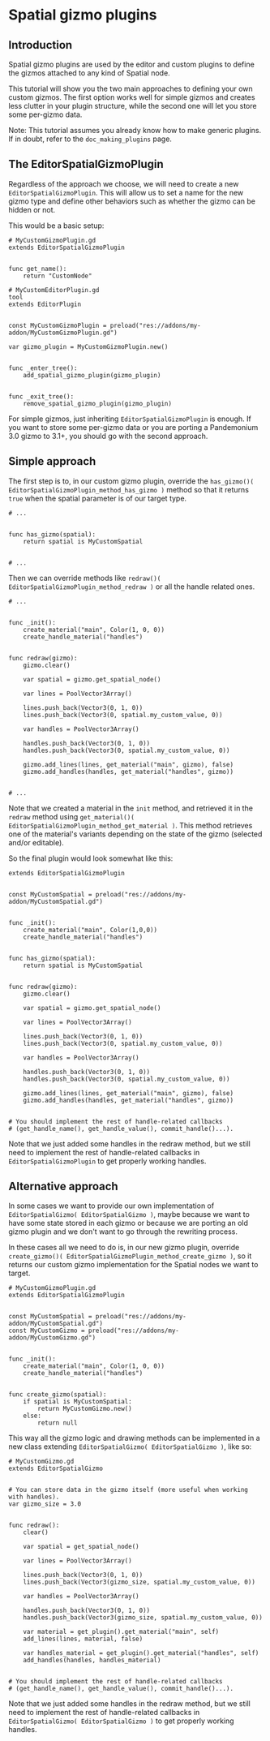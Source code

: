 

# Spatial gizmo plugins

## Introduction

Spatial gizmo plugins are used by the editor and custom plugins to define the
gizmos attached to any kind of Spatial node.

This tutorial will show you the two main approaches to defining your own custom
gizmos. The first option works well for simple gizmos and creates less clutter in
your plugin structure, while the second one will let you store some per-gizmo data.

Note:
 This tutorial assumes you already know how to make generic plugins. If
          in doubt, refer to the `doc_making_plugins` page.

## The EditorSpatialGizmoPlugin

Regardless of the approach we choose, we will need to create a new
`EditorSpatialGizmoPlugin`. This will allow
us to set a name for the new gizmo type and define other behaviors such as whether
the gizmo can be hidden or not.

This would be a basic setup:

```
# MyCustomGizmoPlugin.gd
extends EditorSpatialGizmoPlugin


func get_name():
    return "CustomNode"
```


```
# MyCustomEditorPlugin.gd
tool
extends EditorPlugin


const MyCustomGizmoPlugin = preload("res://addons/my-addon/MyCustomGizmoPlugin.gd")

var gizmo_plugin = MyCustomGizmoPlugin.new()


func _enter_tree():
    add_spatial_gizmo_plugin(gizmo_plugin)


func _exit_tree():
    remove_spatial_gizmo_plugin(gizmo_plugin)
```


For simple gizmos, just inheriting `EditorSpatialGizmoPlugin`
is enough. If you want to store some per-gizmo data or you are porting a Pandemonium 3.0 gizmo
to 3.1+, you should go with the second approach.


## Simple approach

The first step is to, in our custom gizmo plugin, override the `has_gizmo()( EditorSpatialGizmoPlugin_method_has_gizmo )`
method so that it returns `true` when the spatial parameter is of our target type.

```
# ...


func has_gizmo(spatial):
    return spatial is MyCustomSpatial


# ...
```

Then we can override methods like `redraw()( EditorSpatialGizmoPlugin_method_redraw )`
or all the handle related ones.

```
# ...


func _init():
    create_material("main", Color(1, 0, 0))
    create_handle_material("handles")


func redraw(gizmo):
    gizmo.clear()

    var spatial = gizmo.get_spatial_node()

    var lines = PoolVector3Array()

    lines.push_back(Vector3(0, 1, 0))
    lines.push_back(Vector3(0, spatial.my_custom_value, 0))

    var handles = PoolVector3Array()

    handles.push_back(Vector3(0, 1, 0))
    handles.push_back(Vector3(0, spatial.my_custom_value, 0))

    gizmo.add_lines(lines, get_material("main", gizmo), false)
    gizmo.add_handles(handles, get_material("handles", gizmo))


# ...
```

Note that we created a material in the `init` method, and retrieved it in the `redraw`
method using `get_material()( EditorSpatialGizmoPlugin_method_get_material )`. This
method retrieves one of the material's variants depending on the state of the gizmo
(selected and/or editable).

So the final plugin would look somewhat like this:

```
extends EditorSpatialGizmoPlugin


const MyCustomSpatial = preload("res://addons/my-addon/MyCustomSpatial.gd")


func _init():
    create_material("main", Color(1,0,0))
    create_handle_material("handles")


func has_gizmo(spatial):
    return spatial is MyCustomSpatial


func redraw(gizmo):
    gizmo.clear()

    var spatial = gizmo.get_spatial_node()

    var lines = PoolVector3Array()

    lines.push_back(Vector3(0, 1, 0))
    lines.push_back(Vector3(0, spatial.my_custom_value, 0))

    var handles = PoolVector3Array()

    handles.push_back(Vector3(0, 1, 0))
    handles.push_back(Vector3(0, spatial.my_custom_value, 0))

    gizmo.add_lines(lines, get_material("main", gizmo), false)
    gizmo.add_handles(handles, get_material("handles", gizmo))


# You should implement the rest of handle-related callbacks
# (get_handle_name(), get_handle_value(), commit_handle()...).
```

Note that we just added some handles in the redraw method, but we still need to implement
the rest of handle-related callbacks in `EditorSpatialGizmoPlugin`
to get properly working handles.

## Alternative approach

In some cases we want to provide our own implementation of `EditorSpatialGizmo( EditorSpatialGizmo )`,
maybe because we want to have some state stored in each gizmo or because we are porting
an old gizmo plugin and we don't want to go through the rewriting process.

In these cases all we need to do is, in our new gizmo plugin, override
`create_gizmo()( EditorSpatialGizmoPlugin_method_create_gizmo )`, so it returns our custom gizmo implementation
for the Spatial nodes we want to target.

```
# MyCustomGizmoPlugin.gd
extends EditorSpatialGizmoPlugin


const MyCustomSpatial = preload("res://addons/my-addon/MyCustomSpatial.gd")
const MyCustomGizmo = preload("res://addons/my-addon/MyCustomGizmo.gd")


func _init():
    create_material("main", Color(1, 0, 0))
    create_handle_material("handles")


func create_gizmo(spatial):
    if spatial is MyCustomSpatial:
        return MyCustomGizmo.new()
    else:
        return null
```

This way all the gizmo logic and drawing methods can be implemented in a new class extending
`EditorSpatialGizmo( EditorSpatialGizmo )`, like so:

```
# MyCustomGizmo.gd
extends EditorSpatialGizmo


# You can store data in the gizmo itself (more useful when working with handles).
var gizmo_size = 3.0


func redraw():
    clear()

    var spatial = get_spatial_node()

    var lines = PoolVector3Array()

    lines.push_back(Vector3(0, 1, 0))
    lines.push_back(Vector3(gizmo_size, spatial.my_custom_value, 0))

    var handles = PoolVector3Array()

    handles.push_back(Vector3(0, 1, 0))
    handles.push_back(Vector3(gizmo_size, spatial.my_custom_value, 0))

    var material = get_plugin().get_material("main", self)
    add_lines(lines, material, false)

    var handles_material = get_plugin().get_material("handles", self)
    add_handles(handles, handles_material)


# You should implement the rest of handle-related callbacks
# (get_handle_name(), get_handle_value(), commit_handle()...).
```

Note that we just added some handles in the redraw method, but we still need to implement
the rest of handle-related callbacks in `EditorSpatialGizmo( EditorSpatialGizmo )`
to get properly working handles.
